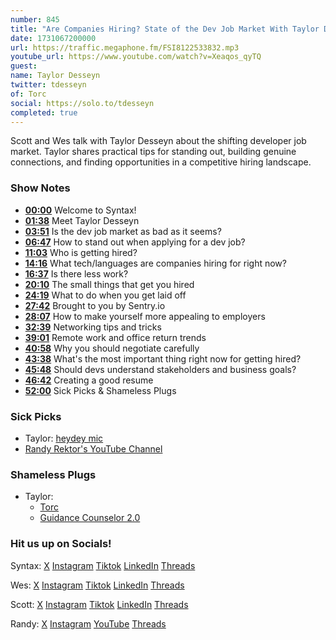 ```yaml
---
number: 845
title: "Are Companies Hiring? State of the Dev Job Market With Taylor Desseyn"
date: 1731067200000
url: https://traffic.megaphone.fm/FSI8122533832.mp3
youtube_url: https://www.youtube.com/watch?v=Xeaqos_qyTQ
guest: 
name: Taylor Desseyn
twitter: tdesseyn
of: Torc
social: https://solo.to/tdesseyn
completed: true
---
```


Scott and Wes talk with Taylor Desseyn about the shifting developer job market. Taylor shares practical tips for standing out, building genuine connections, and finding opportunities in a competitive hiring landscape.

### Show Notes

* **[00:00](#t=00:00)** Welcome to Syntax!
* **[01:38](#t=01:38)** Meet Taylor Desseyn
* **[03:51](#t=03:51)** Is the dev job market as bad as it seems?
* **[06:47](#t=06:47)** How to stand out when applying for a dev job?
* **[11:03](#t=11:03)** Who is getting hired?
* **[14:16](#t=14:16)** What tech/languages are companies hiring for right now?
* **[16:37](#t=16:37)** Is there less work?
* **[20:10](#t=20:10)** The small things that get you hired
* **[24:19](#t=24:19)** What to do when you get laid off
* **[27:42](#t=27:42)** Brought to you by Sentry.io
* **[28:07](#t=28:07)** How to make yourself more appealing to employers
* **[32:39](#t=32:39)** Networking tips and tricks
* **[39:01](#t=39:01)** Remote work and office return trends
* **[40:58](#t=40:58)** Why you should negotiate carefully
* **[43:38](#t=43:38)** What's the most important thing right now for getting hired?
* **[45:48](#t=45:48)** Should devs understand stakeholders and business goals?
* **[46:42](#t=46:42)** Creating a good resume
* **[52:00](#t=52:00)** Sick Picks & Shameless Plugs

### Sick Picks

- Taylor: [heydey mic](https://www.target.com/p/desktop-microphone-heyday-8482-stone-white/-/A-81505897)
- [Randy Rektor's YouTube Channel](https://www.youtube.com/@randyrektor)

### Shameless Plugs

- Taylor:
  - [Torc](https://torc.dev)
  - [Guidance Counselor 2.0](https://podcasts.apple.com/us/podcast/guidance-counselor-2-0/id1256154656)

### Hit us up on Socials!

Syntax: [X](https://twitter.com/syntaxfm) [Instagram](https://www.instagram.com/syntax_fm/) [Tiktok](https://www.tiktok.com/@syntaxfm) [LinkedIn](https://www.linkedin.com/company/96077407/admin/feed/posts/) [Threads](https://www.threads.net/@syntax_fm)

Wes: [X](https://twitter.com/wesbos) [Instagram](https://www.instagram.com/wesbos/) [Tiktok](https://www.tiktok.com/@wesbos) [LinkedIn](https://www.linkedin.com/in/wesbos/) [Threads](https://www.threads.net/@wesbos)

Scott: [X](https://twitter.com/stolinski) [Instagram](https://www.instagram.com/stolinski/) [Tiktok](https://www.tiktok.com/@stolinski) [LinkedIn](https://www.linkedin.com/in/stolinski/) [Threads](https://www.threads.net/@stolinski)

Randy: [X](https://twitter.com/randyrektor) [Instagram](https://www.instagram.com/randyrektor/) [YouTube](https://www.youtube.com/@randyrektor) [Threads](https://www.threads.net/@randyrektor)
